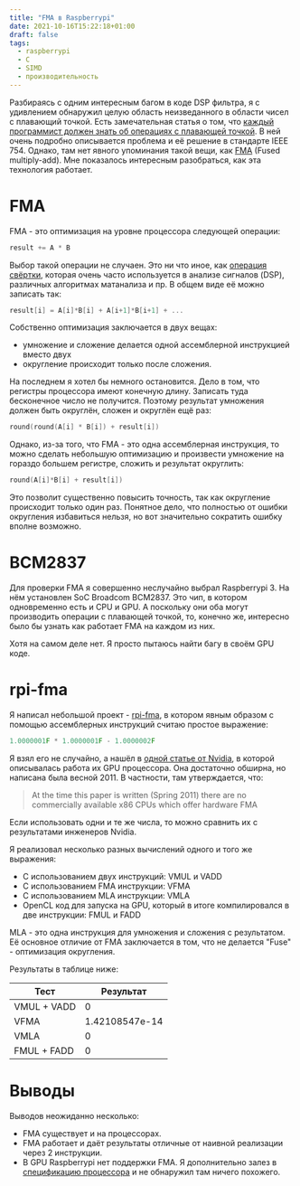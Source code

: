 ```yaml
---
title: "FMA в Raspberrypi"
date: 2021-10-16T15:22:18+01:00
draft: false
tags:
  - raspberrypi
  - C
  - SIMD
  - производительность
---
```

Разбираясь с одним интересным багом в коде DSP фильтра, я с удивлением обнаружил целую область неизведанного в области чисел с плавающий точкой. Есть замечательная статья о том, что [каждый программист должен знать об операциях с плавающей точкой](https://docs.oracle.com/cd/E19957-01/806-3568/ncg_goldberg.html). В ней очень подробно описывается проблема и её решение в стандарте IEEE 754. Однако, там нет явного упоминания такой вещи, как [FMA](https://en.wikipedia.org/wiki/Multiply–accumulate_operation#Fused_multiply–add) (Fused multiply-add). Мне показалось интересным разобраться, как эта технология работает.

# FMA

FMA - это оптимизация на уровне процессора следующей операции:

```C
result += A * B
```

Выбор такой операции не случаен. Это ни что иное, как [операция свёртки](https://ru.wikipedia.org/wiki/Свёртка_(математический_анализ)), которая очень часто используется в анализе сигналов (DSP), различных алгоритмах матанализа и пр. В общем виде её можно записать так:

```C
result[i] = A[i]*B[i] + A[i+1]*B[i+1] + ...
```

Собственно оптимизация заключается в двух вещах:

 * умножение и сложение делается одной ассемблерной инструкцией вместо двух
 * округление происходит только после сложения.
 
На последнем я хотел бы немного остановится. Дело в том, что регистры процессора имеют конечную длину. Записать туда бесконечное число не получится. Поэтому результат умножения должен быть округлён, сложен и округлён ещё раз:

```C
round(round(A[i] * B[i]) + result[i])
```

Однако, из-за того, что FMA - это одна ассемблерная инструкция, то можно сделать небольшую оптимизацию и произвести умножение на гораздо большем регистре, сложить и результат округлить:

```C
round(A[i]*B[i] + result[i])
```

Это позволит существенно повысить точность, так как округление происходит только один раз. Понятное дело, что полностью от ошибки округления избавиться нельзя, но вот значительно сократить ошибку вполне возможно.

# BCM2837

Для проверки FMA я совершенно неслучайно выбрал Raspberrypi 3. На нём установлен SoC Broadcom BCM2837. Это чип, в котором одновременно есть и CPU и GPU. А поскольку они оба могут производить операции с плавающей точкой, то, конечно же, интересно было бы узнать как работает FMA на каждом из них.

Хотя на самом деле нет. Я просто пытаюсь найти багу в своём GPU коде.

# rpi-fma

Я написал небольшой проект - [rpi-fma](https://github.com/dernasherbrezon/rpi-fma), в котором явным образом с помощью ассемблерных инструкций считаю простое выражение:

```C
1.0000001F * 1.0000001F - 1.0000002F
```

Я взял его не случайно, а нашёл в [одной статье от Nvidia](https://docs.nvidia.com/cuda/floating-point/index.html), в которой описывалась работа их GPU процессора. Она достаточно обширна, но написана была весной 2011. В частности, там утверждается, что:

> At the time this paper is written (Spring 2011) there are no commercially available x86 CPUs which offer hardware FMA

Если использовать одни и те же числа, то можно сравнить их с результатами инженеров Nvidia. 

Я реализовал несколько разных вычислений одного и того же выражения:

 * С использованием двух инструкций: VMUL и VADD
 * С использованием FMA инструкции: VFMA
 * С использованием MLA инструкции: VMLA
 * OpenCL код для запуска на GPU, который в итоге компилировался в две инструкции: FMUL и FADD
 
MLA - это одна инструкция для умножения и сложения с результатом. Её основное отличие от FMA заключается в том, что не делается "Fuse" - оптимизация округления.

Результаты в таблице ниже:

<table>
    <thead>
        <tr>
            <th>Тест</th>
            <th>Результат</th>
        </tr>
    </thead>
    <tbody>
        <tr>
            <td>VMUL + VADD</td>
            <td>0</td>
        </tr>
        <tr>
            <td>VFMA</td>
            <td>1.42108547e-14</td>
        </tr>
        <tr>
            <td>VMLA</td>
            <td>0</td>
        </tr>
        <tr>
            <td>FMUL + FADD</td>
            <td>0</td>
        </tr>
    </tbody>
</table>

# Выводы

Выводов неожиданно несколько:

 * FMA существует и на процессорах.
 * FMA работает и даёт результаты отличные от наивной реализации через 2 инструкции.
 * В GPU Raspberrypi нет поддержки FMA. Я дополнительно залез в [спецификацию процессора](https://github.com/doe300/VC4C/raw/master/doc/VideoCoreIV-AG100-R.pdf) и не обнаружил там ничего похожего.

